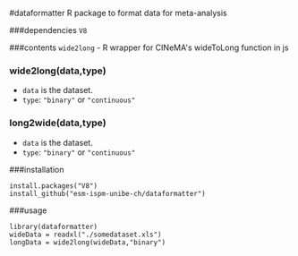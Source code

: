 #dataformatter
R package to format data for meta-analysis

###dependencies
`V8`

###contents
`wide2long` - R wrapper for CINeMA's wideToLong function in js

### wide2long(data,type)
- `data` is the dataset.
- `type`: `"binary"` or `"continuous"`

### long2wide(data,type)
- `data` is the dataset.
- `type`: `"binary"` or `"continuous"`


###installation
```
install.packages("V8")
install_github("esm-ispm-unibe-ch/dataformatter")
```

###usage
```
library(dataformatter)
wideData = readxl("./somedataset.xls")
longData = wide2long(wideData,"binary")
```

